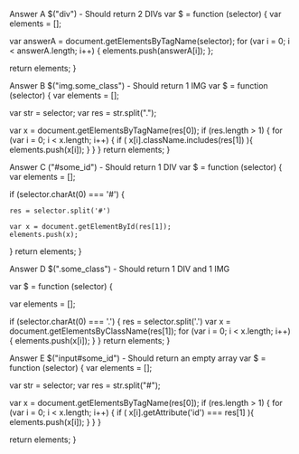 Answer A $("div") - Should return 2 DIVs
var $ = function (selector) {
  var elements = [];

  var answerA = document.getElementsByTagName(selector);
  for (var i = 0; i < answerA.length; i++) {
    elements.push(answerA[i]);
  };

  return elements;
}

Answer B $("img.some_class") - Should return 1 IMG
var $ = function (selector) {
  var elements = [];

  var str = selector;
  var res = str.split(".");

  var x = document.getElementsByTagName(res[0]);
  if (res.length > 1) {
    for (var i = 0; i < x.length; i++) {
      if ( x[i].className.includes(res[1]) ){
        elements.push(x[i]);
      }
    } 
  }
  return elements;
}

Answer C ("#some_id") - Should return 1 DIV
var $ = function (selector) {
  var elements = [];
 
  if (selector.charAt(0) === '#') {

    res = selector.split('#')

    var x = document.getElementById(res[1]);
    elements.push(x);
  }
  return elements;
}

Answer D $(".some_class") - Should return 1 DIV and 1 IMG

var $ = function (selector) {

  var elements = [];

  if (selector.charAt(0) === '.') {
    res = selector.split('.')
    var x = document.getElementsByClassName(res[1]);
    for (var i = 0; i < x.length; i++) {
      elements.push(x[i]);
    }
  }
  return elements;
}

Answer E $("input#some_id") - Should return an empty array
var $ = function (selector) {
  var elements = [];

  var str = selector;
  var res = str.split("#");

  var x = document.getElementsByTagName(res[0]);
  if (res.length > 1) {
    for (var i = 0; i < x.length; i++) {
      if ( x[i].getAttribute('id') === res[1] ){
        elements.push(x[i]);
      }
    } 
  }

  return elements;
}